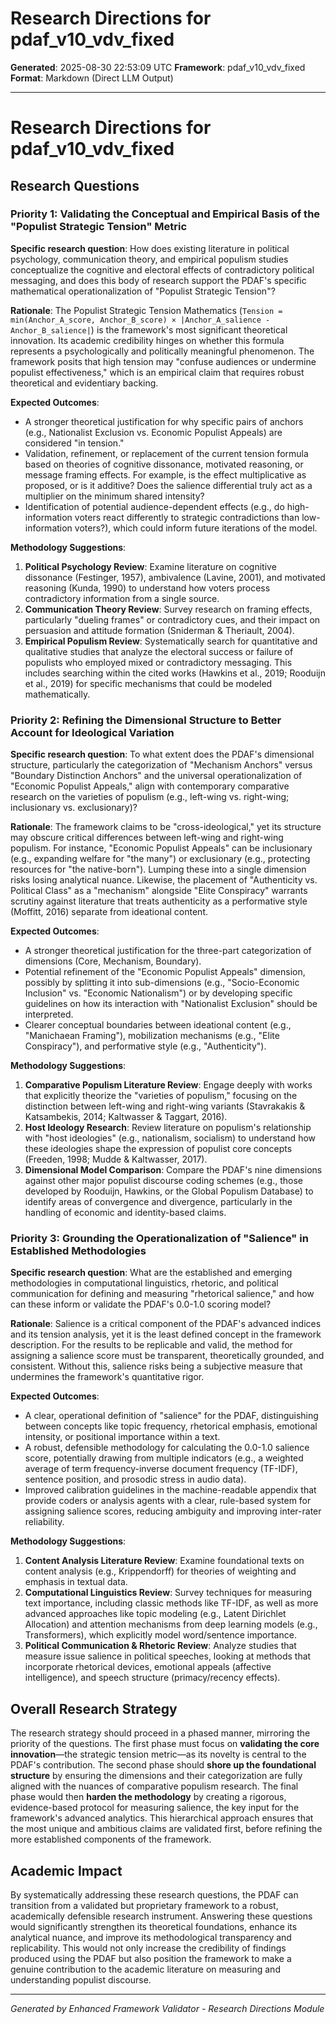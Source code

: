 # Research Directions for pdaf_v10_vdv_fixed

**Generated**: 2025-08-30 22:53:09 UTC
**Framework**: pdaf_v10_vdv_fixed
**Format**: Markdown (Direct LLM Output)

---

# Research Directions for pdaf_v10_vdv_fixed

## Research Questions

### Priority 1: Validating the Conceptual and Empirical Basis of the "Populist Strategic Tension" Metric

**Specific research question**: How does existing literature in political psychology, communication theory, and empirical populism studies conceptualize the cognitive and electoral effects of contradictory political messaging, and does this body of research support the PDAF's specific mathematical operationalization of "Populist Strategic Tension"?

**Rationale**: The Populist Strategic Tension Mathematics (`Tension = min(Anchor_A_score, Anchor_B_score) × |Anchor_A_salience - Anchor_B_salience|`) is the framework's most significant theoretical innovation. Its academic credibility hinges on whether this formula represents a psychologically and politically meaningful phenomenon. The framework posits that high tension may "confuse audiences or undermine populist effectiveness," which is an empirical claim that requires robust theoretical and evidentiary backing.

**Expected Outcomes**:
*   A stronger theoretical justification for why specific pairs of anchors (e.g., Nationalist Exclusion vs. Economic Populist Appeals) are considered "in tension."
*   Validation, refinement, or replacement of the current tension formula based on theories of cognitive dissonance, motivated reasoning, or message framing effects. For example, is the effect multiplicative as proposed, or is it additive? Does the salience differential truly act as a multiplier on the minimum shared intensity?
*   Identification of potential audience-dependent effects (e.g., do high-information voters react differently to strategic contradictions than low-information voters?), which could inform future iterations of the model.

**Methodology Suggestions**:
1.  **Political Psychology Review**: Examine literature on cognitive dissonance (Festinger, 1957), ambivalence (Lavine, 2001), and motivated reasoning (Kunda, 1990) to understand how voters process contradictory information from a single source.
2.  **Communication Theory Review**: Survey research on framing effects, particularly "dueling frames" or contradictory cues, and their impact on persuasion and attitude formation (Sniderman & Theriault, 2004).
3.  **Empirical Populism Review**: Systematically search for quantitative and qualitative studies that analyze the electoral success or failure of populists who employed mixed or contradictory messaging. This includes searching within the cited works (Hawkins et al., 2019; Rooduijn et al., 2019) for specific mechanisms that could be modeled mathematically.

### Priority 2: Refining the Dimensional Structure to Better Account for Ideological Variation

**Specific research question**: To what extent does the PDAF's dimensional structure, particularly the categorization of "Mechanism Anchors" versus "Boundary Distinction Anchors" and the universal operationalization of "Economic Populist Appeals," align with contemporary comparative research on the varieties of populism (e.g., left-wing vs. right-wing; inclusionary vs. exclusionary)?

**Rationale**: The framework claims to be "cross-ideological," yet its structure may obscure critical differences between left-wing and right-wing populism. For instance, "Economic Populist Appeals" can be inclusionary (e.g., expanding welfare for "the many") or exclusionary (e.g., protecting resources for "the native-born"). Lumping these into a single dimension risks losing analytical nuance. Likewise, the placement of "Authenticity vs. Political Class" as a "mechanism" alongside "Elite Conspiracy" warrants scrutiny against literature that treats authenticity as a performative style (Moffitt, 2016) separate from ideational content.

**Expected Outcomes**:
*   A stronger theoretical justification for the three-part categorization of dimensions (Core, Mechanism, Boundary).
*   Potential refinement of the "Economic Populist Appeals" dimension, possibly by splitting it into sub-dimensions (e.g., "Socio-Economic Inclusion" vs. "Economic Nationalism") or by developing specific guidelines on how its interaction with "Nationalist Exclusion" should be interpreted.
*   Clearer conceptual boundaries between ideational content (e.g., "Manichaean Framing"), mobilization mechanisms (e.g., "Elite Conspiracy"), and performative style (e.g., "Authenticity").

**Methodology Suggestions**:
1.  **Comparative Populism Literature Review**: Engage deeply with works that explicitly theorize the "varieties of populism," focusing on the distinction between left-wing and right-wing variants (Stavrakakis & Katsambekis, 2014; Kaltwasser & Taggart, 2016).
2.  **Host Ideology Research**: Review literature on populism's relationship with "host ideologies" (e.g., nationalism, socialism) to understand how these ideologies shape the expression of populist core concepts (Freeden, 1998; Mudde & Kaltwasser, 2017).
3.  **Dimensional Model Comparison**: Compare the PDAF's nine dimensions against other major populist discourse coding schemes (e.g., those developed by Rooduijn, Hawkins, or the Global Populism Database) to identify areas of convergence and divergence, particularly in the handling of economic and identity-based claims.

### Priority 3: Grounding the Operationalization of "Salience" in Established Methodologies

**Specific research question**: What are the established and emerging methodologies in computational linguistics, rhetoric, and political communication for defining and measuring "rhetorical salience," and how can these inform or validate the PDAF's 0.0-1.0 scoring model?

**Rationale**: Salience is a critical component of the PDAF's advanced indices and its tension analysis, yet it is the least defined concept in the framework description. For the results to be replicable and valid, the method for assigning a salience score must be transparent, theoretically grounded, and consistent. Without this, salience risks being a subjective measure that undermines the framework's quantitative rigor.

**Expected Outcomes**:
*   A clear, operational definition of "salience" for the PDAF, distinguishing between concepts like topic frequency, rhetorical emphasis, emotional intensity, or positional importance within a text.
*   A robust, defensible methodology for calculating the 0.0-1.0 salience score, potentially drawing from multiple indicators (e.g., a weighted average of term frequency-inverse document frequency (TF-IDF), sentence position, and prosodic stress in audio data).
*   Improved calibration guidelines in the machine-readable appendix that provide coders or analysis agents with a clear, rule-based system for assigning salience scores, reducing ambiguity and improving inter-rater reliability.

**Methodology Suggestions**:
1.  **Content Analysis Literature Review**: Examine foundational texts on content analysis (e.g., Krippendorff) for theories of weighting and emphasis in textual data.
2.  **Computational Linguistics Review**: Survey techniques for measuring text importance, including classic methods like TF-IDF, as well as more advanced approaches like topic modeling (e.g., Latent Dirichlet Allocation) and attention mechanisms from deep learning models (e.g., Transformers), which explicitly model word/sentence importance.
3.  **Political Communication & Rhetoric Review**: Analyze studies that measure issue salience in political speeches, looking at methods that incorporate rhetorical devices, emotional appeals (affective intelligence), and speech structure (primacy/recency effects).

## Overall Research Strategy

The research strategy should proceed in a phased manner, mirroring the priority of the questions. The first phase must focus on **validating the core innovation**—the strategic tension metric—as its novelty is central to the PDAF's contribution. The second phase should **shore up the foundational structure** by ensuring the dimensions and their categorization are fully aligned with the nuances of comparative populism research. The final phase would then **harden the methodology** by creating a rigorous, evidence-based protocol for measuring salience, the key input for the framework's advanced analytics. This hierarchical approach ensures that the most unique and ambitious claims are validated first, before refining the more established components of the framework.

## Academic Impact

By systematically addressing these research questions, the PDAF can transition from a validated but proprietary framework to a robust, academically defensible research instrument. Answering these questions would significantly strengthen its theoretical foundations, enhance its analytical nuance, and improve its methodological transparency and replicability. This would not only increase the credibility of findings produced using the PDAF but also position the framework to make a genuine contribution to the academic literature on measuring and understanding populist discourse.

---

*Generated by Enhanced Framework Validator - Research Directions Module*
